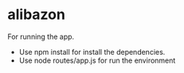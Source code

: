 # alibazon

For running the app.
- Use npm install for install the dependencies.
- Use node routes/app.js for run the environment

